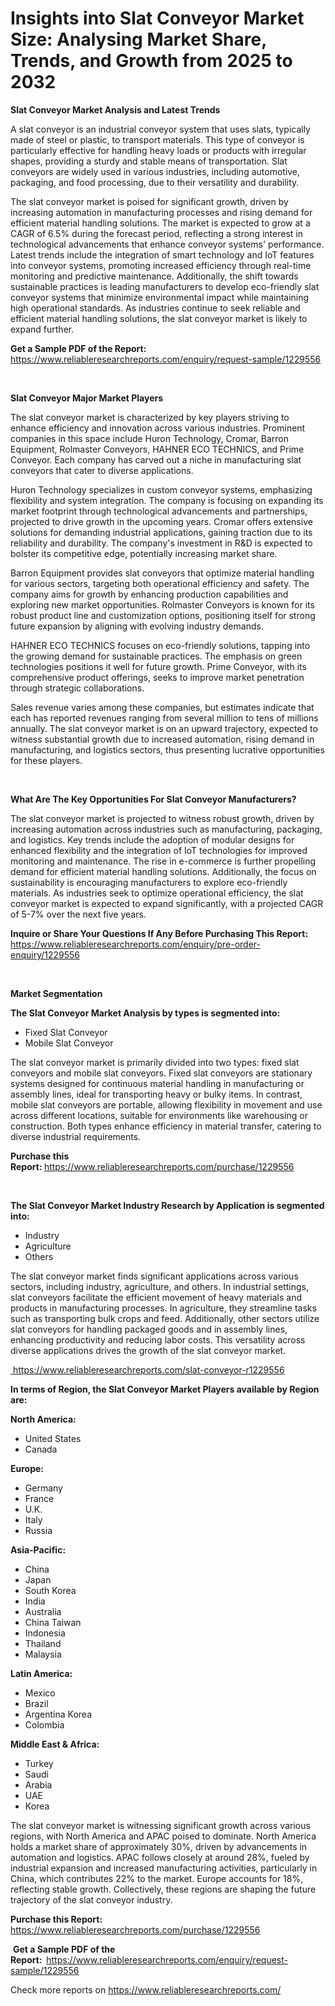 <p><h1>Insights into Slat Conveyor Market Size: Analysing Market Share, Trends, and Growth from 2025 to 2032</h1></p><p><strong>Slat Conveyor Market Analysis and Latest Trends</strong></p>
<p><p>A slat conveyor is an industrial conveyor system that uses slats, typically made of steel or plastic, to transport materials. This type of conveyor is particularly effective for handling heavy loads or products with irregular shapes, providing a sturdy and stable means of transportation. Slat conveyors are widely used in various industries, including automotive, packaging, and food processing, due to their versatility and durability.</p><p>The slat conveyor market is poised for significant growth, driven by increasing automation in manufacturing processes and rising demand for efficient material handling solutions. The market is expected to grow at a CAGR of 6.5% during the forecast period, reflecting a strong interest in technological advancements that enhance conveyor systems' performance. Latest trends include the integration of smart technology and IoT features into conveyor systems, promoting increased efficiency through real-time monitoring and predictive maintenance. Additionally, the shift towards sustainable practices is leading manufacturers to develop eco-friendly slat conveyor systems that minimize environmental impact while maintaining high operational standards. As industries continue to seek reliable and efficient material handling solutions, the slat conveyor market is likely to expand further.</p></p>
<p><strong>Get a Sample PDF of the Report:&nbsp;</strong> <a href="https://www.reliableresearchreports.com/enquiry/request-sample/1229556?utm_campaign=2452&utm_medium=2&utm_source=Github&utm_content=ia&utm_term=18022025&utm_id=slat-conveyor">https://www.reliableresearchreports.com/enquiry/request-sample/1229556</a></p>
<p>&nbsp;</p>
<p><strong>Slat Conveyor Major Market Players</strong></p>
<p><p>The slat conveyor market is characterized by key players striving to enhance efficiency and innovation across various industries. Prominent companies in this space include Huron Technology, Cromar, Barron Equipment, Rolmaster Conveyors, HAHNER ECO TECHNICS, and Prime Conveyor. Each company has carved out a niche in manufacturing slat conveyors that cater to diverse applications.</p><p>Huron Technology specializes in custom conveyor systems, emphasizing flexibility and system integration. The company is focusing on expanding its market footprint through technological advancements and partnerships, projected to drive growth in the upcoming years. Cromar offers extensive solutions for demanding industrial applications, gaining traction due to its reliability and durability. The company's investment in R&D is expected to bolster its competitive edge, potentially increasing market share.</p><p>Barron Equipment provides slat conveyors that optimize material handling for various sectors, targeting both operational efficiency and safety. The company aims for growth by enhancing production capabilities and exploring new market opportunities. Rolmaster Conveyors is known for its robust product line and customization options, positioning itself for strong future expansion by aligning with evolving industry demands.</p><p>HAHNER ECO TECHNICS focuses on eco-friendly solutions, tapping into the growing demand for sustainable practices. The emphasis on green technologies positions it well for future growth. Prime Conveyor, with its comprehensive product offerings, seeks to improve market penetration through strategic collaborations.</p><p>Sales revenue varies among these companies, but estimates indicate that each has reported revenues ranging from several million to tens of millions annually. The slat conveyor market is on an upward trajectory, expected to witness substantial growth due to increased automation, rising demand in manufacturing, and logistics sectors, thus presenting lucrative opportunities for these players.</p></p>
<p>&nbsp;</p>
<p><strong>What Are The Key Opportunities For Slat Conveyor Manufacturers?</strong></p>
<p><p>The slat conveyor market is projected to witness robust growth, driven by increasing automation across industries such as manufacturing, packaging, and logistics. Key trends include the adoption of modular designs for enhanced flexibility and the integration of IoT technologies for improved monitoring and maintenance. The rise in e-commerce is further propelling demand for efficient material handling solutions. Additionally, the focus on sustainability is encouraging manufacturers to explore eco-friendly materials. As industries seek to optimize operational efficiency, the slat conveyor market is expected to expand significantly, with a projected CAGR of 5-7% over the next five years.</p></p>
<p><strong>Inquire or Share Your Questions If Any Before Purchasing This Report:</strong> <a href="https://www.reliableresearchreports.com/enquiry/pre-order-enquiry/1229556?utm_campaign=2452&utm_medium=2&utm_source=Github&utm_content=ia&utm_term=18022025&utm_id=slat-conveyor">https://www.reliableresearchreports.com/enquiry/pre-order-enquiry/1229556</a></p>
<p>&nbsp;</p>
<p><strong>Market Segmentation</strong></p>
<p><strong>The Slat Conveyor Market Analysis by types is segmented into:</strong></p>
<p><ul><li>Fixed Slat Conveyor</li><li>Mobile Slat Conveyor</li></ul></p>
<p><p>The slat conveyor market is primarily divided into two types: fixed slat conveyors and mobile slat conveyors. Fixed slat conveyors are stationary systems designed for continuous material handling in manufacturing or assembly lines, ideal for transporting heavy or bulky items. In contrast, mobile slat conveyors are portable, allowing flexibility in movement and use across different locations, suitable for environments like warehousing or construction. Both types enhance efficiency in material transfer, catering to diverse industrial requirements.</p></p>
<p><strong>Purchase this Report:&nbsp;</strong><a href="https://www.reliableresearchreports.com/purchase/1229556?utm_campaign=2452&utm_medium=2&utm_source=Github&utm_content=ia&utm_term=18022025&utm_id=slat-conveyor">https://www.reliableresearchreports.com/purchase/1229556</a></p>
<p>&nbsp;</p>
<p><strong>The Slat Conveyor Market Industry Research by Application is segmented into:</strong></p>
<p><ul><li>Industry</li><li>Agriculture</li><li>Others</li></ul></p>
<p><p>The slat conveyor market finds significant applications across various sectors, including industry, agriculture, and others. In industrial settings, slat conveyors facilitate the efficient movement of heavy materials and products in manufacturing processes. In agriculture, they streamline tasks such as transporting bulk crops and feed. Additionally, other sectors utilize slat conveyors for handling packaged goods and in assembly lines, enhancing productivity and reducing labor costs. This versatility across diverse applications drives the growth of the slat conveyor market.</p></p>
<p><a href="https://www.reliableresearchreports.com/slat-conveyor-r1229556?utm_campaign=2452&utm_medium=2&utm_source=Github&utm_content=ia&utm_term=18022025&utm_id=slat-conveyor">&nbsp;https://www.reliableresearchreports.com/slat-conveyor-r1229556</a></p>
<p><strong>In terms of Region, the Slat Conveyor Market Players available by Region are:</strong></p>
<p>
    <p> <strong> North America: </strong>
        <ul>
            <li>United States</li>
            <li>Canada</li>
        </ul>
        </p> 
    <p> <strong> Europe: </strong>
        <ul>
            <li>Germany</li>
            <li>France</li>
            <li>U.K.</li>
            <li>Italy</li>
            <li>Russia</li>
        </ul>
        </p> 
    <p> <strong> Asia-Pacific: </strong>
        <ul>
            <li>China</li>
            <li>Japan</li>
            <li>South Korea</li>
            <li>India</li>
            <li>Australia</li>
            <li>China Taiwan</li>
            <li>Indonesia</li>
            <li>Thailand</li>
            <li>Malaysia</li>
        </ul>
        </p> 
    <p> <strong> Latin America: </strong>
        <ul>
            <li>Mexico</li>
            <li>Brazil</li>
            <li>Argentina Korea</li>
            <li>Colombia</li>
        </ul>
        </p> 
    <p> <strong> Middle East & Africa: </strong>
        <ul>
            <li>Turkey</li>
            <li>Saudi</li>
            <li>Arabia</li>
            <li>UAE</li>
            <li>Korea</li>
        </ul>
    </p>
    </p>
<p><p>The slat conveyor market is witnessing significant growth across various regions, with North America and APAC poised to dominate. North America holds a market share of approximately 30%, driven by advancements in automation and logistics. APAC follows closely at around 28%, fueled by industrial expansion and increased manufacturing activities, particularly in China, which contributes 22% to the market. Europe accounts for 18%, reflecting stable growth. Collectively, these regions are shaping the future trajectory of the slat conveyor industry.</p></p>
<p><strong>Purchase this Report: </strong><a href="https://www.reliableresearchreports.com/purchase/1229556?utm_campaign=2452&utm_medium=2&utm_source=Github&utm_content=ia&utm_term=18022025&utm_id=slat-conveyor">https://www.reliableresearchreports.com/purchase/1229556</a></p>
<p>&nbsp;<strong>Get a Sample PDF of the Report:&nbsp;&nbsp;</strong><a href="https://www.reliableresearchreports.com/enquiry/request-sample/1229556?utm_campaign=2452&utm_medium=2&utm_source=Github&utm_content=ia&utm_term=18022025&utm_id=slat-conveyor">https://www.reliableresearchreports.com/enquiry/request-sample/1229556</a></p>
<p><strong></strong></p>
<p>Check more reports on <a href="https://www.reliableresearchreports.com/?utm_campaign=2452&utm_medium=2&utm_source=Github&utm_content=ia&utm_term=18022025&utm_id=slat-conveyor">https://www.reliableresearchreports.com/</a></p>